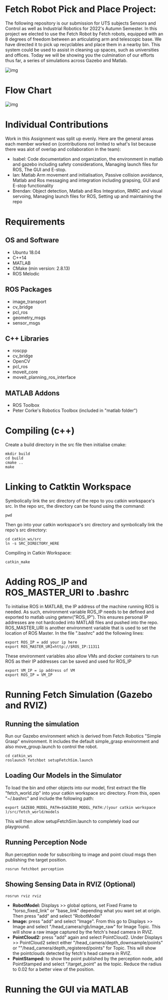 # Fetch Robot Pick and Place Project:

The following repository is our submission for UTS subjects Sensors and Control as well as Industrial Robotics for 2022's Autumn Semester. In this project we elected to use the Fetch Robot  by Fetch robots, equipped with an 8 degrees of freedom between an articulating arm and telescopic base. We have directed it to pick up recyclables and place them in a nearby bin. This system could be used to assist in cleaning up spaces, such as universities and offices. Today we will be showing you the culmination of our efforts thus far, a series of simulations across Gazebo and Matlab.  

![img](https://lh6.googleusercontent.com/oz3sGUbr1UsGmOAKAA_17awlf5aBOxg6vUMtEBVMs-2eEEUuUXvY8Z-8VpuBpdYuvlPCr8MMbb-4PMYvEIodPFUe3G02sSx3os3cG4_UhHUWEFJmgAaQXQRFFzA8sseMt_9BOWsN2U_i7wexNTNyGA)

# Flow Chart

![img](https://lh3.googleusercontent.com/ysrTmkzfFoSg76YpBh3lylrSTyDiXnj5atGTr-AAmeGbVgV-0iKnBamyhk_0xiG7IJa4GEtDI1aZz3SCdSEk-ix_BMWnsSyjDqPtLlE4YzxTP2MIFyRT44tM4PPTY8rOVaPEdoJuC6xpfcOX4FVbUg)

# Individual Contributions

Work in this Assignment was split up evenly. Here are the general areas each member worked on (contributions not limited to what's list because there was alot of overlap and collaboration in the team):

- Isabel: Code documentation and organization, the environment in matlab and gazebo including safety considerations, Managing launch files for ROS, The GUI and E-stop. 
- Ian: Matlab Arm movement and initialisation, Passive collision avoidance, Matlab and Ros messaging and integration including grapsing, GUI and E-stop functionality
- Brendan: Object detection, Matlab and Ros Integration, RMRC and visual servoing, Managing launch files for ROS, Setting up and maintaining the repo

# Requirements

## OS and Software

- Ubuntu 18.04
- C++14
- MATLAB
- CMake (min version: 2.8.13)
- ROS Melodic

## ROS Packages

- image_transport
- cv_bridge
- pcl_ros
- geometry_msgs
- sensor_msgs

## C++ Libraries

- roscpp
- cv_bridge
- OpenCV
- pcl_ros
- moveit_core
- moveit_planning_ros_interface

## MATLAB Addons

- ROS Toolbox
- Peter Corke's Robotics Toolbox (included in "matlab folder")

# Compiling (c++)

Create a build directory in the src file then initialise cmake:

```
mkdir build
cd build
cmake ..
make
```

# Linking to Catktin Workspace

Symbolically link the src directory of the repo to you catkin workspace's src. In the repo src, the directory can be found using the command:

```
pwd
```

Then go into your catkin workspace's src directory and symbolically link the repo's src directory:

```
cd catkin_ws/src
ln -s SRC_DIRECTORY_HERE
```

Compiling in Catkin Workspace:

```
catkin_make
```



# Adding ROS_IP and ROS_MASTER_URI to .bashrc

To initialise ROS in MATLAB, the IP address of the machine running ROS is needed. As such, environment variable ROS_IP needs to be defined and exported to matlab using getenv("ROS_IP"). This ensures personal IP addresses are not hardcoded into MATLAB files and pushed into the repo. ROS_MASTER_URI is another environment variable that is used to set the location of ROS Master. In the file ".bashrc" add the following lines:

```
export ROS_IP = add your ip here
export ROS_MASTER_URI=http://$ROS_IP:11311
```
These environment variables also allow VMs and docker containers to run ROS as their IP addresses can be saved and used for ROS_IP

```
export VM_IP = ip address of VM
export ROS_IP = VM_IP
```

# Running Fetch Simulation (Gazebo and RVIZ)

## Running the simulation

Run our Gazebo environment which is derived from Fetch Robotics "Simple Grasp" environment. It includes the default simple_grasp environment and also move_group.launch to control the robot.

``` 
cd catkin_ws
roslaunch fetchbot setupFetchSim.launch
```
## Loading Our Models in the Simulator

To load the bin and other objects into our model, first extract the file "fetch_world.zip" into your catkin workspace src directory. From this, open "~/.bashrc" and include the following path:

```
export GAZEBO_MODEL_PATH=$GAZEBO_MODEL_PATH:/(your catkin workspace )/src/fetch_world/models
```

This will then allow setupFetchSim.launch to completely load our playground.

## Running Perception Node

Run perception node for subscribing to image and point cloud msgs then publishing the target position.

```
rosrun fetchbot perception
```

## Showing Sensing Data in RVIZ (Optional)

```
rosrun rviz rviz
```

- **RobotModel:** Displays >> global options, set Fixed Frame to "torso_fixed_link" or "base_link" depending what you want set at origin. Then press "add" and select "RobotModel"
- **Image:** press "add" and select "Image". From this go to Displays >> Image and select "/head_camera/rgb/image_raw" for Image Topic. This will show a raw image captured by the fetch's head camera in RVIZ.
- **PointCloud2:** press "add" again and select PointCloud2. Under Displays >> PointCloud2 select either "/head_camera/depth_downsample/points" or ""/head_camera/depth_registered/points" for Topic. This will show the pointclouds detected by fetch's head camera in RVIZ.
- **PointStamped:** to show the point published by the perception node, add PointStamped and select "/target_point" as the topic. Reduce the radius to 0.02 for a better view of the position. 

# Running the GUI via MATLAB



